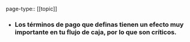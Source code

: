 page-type:: [[topic]]
- ### Los términos de pago que definas tienen un efecto muy importante en tu flujo de caja, por lo que son críticos.


